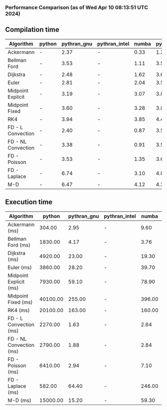 ### Performance Comparison (as of Wed Apr 10 08:13:51 UTC 2024)
## Compilation time
Algorithm                 | python                    | pythran_gnu               | pythran_intel             | numba                     | pyccel_fortran_gnu        | pyccel_c_gnu              | pyccel_fortran_intel      | pyccel_c_intel           
------------------------- | ------------------------- | ------------------------- | ------------------------- | ------------------------- | ------------------------- | ------------------------- | ------------------------- | -------------------------
Ackermann                 | -                         | 2.37                      | -                         | 0.33                      | 1.27                      | 1.22                      | 1.34                      | 1.35                     
Bellman Ford              | -                         | 3.53                      | -                         | 1.11                      | 3.59                      | 3.89                      | 3.70                      | 4.37                     
Dijkstra                  | -                         | 2.48                      | -                         | 1.62                      | 3.66                      | 3.91                      | 3.86                      | 4.39                     
Euler                     | -                         | 2.81                      | -                         | 2.04                      | 3.57                      | 3.87                      | 3.69                      | 4.34                     
Midpoint Explicit         | -                         | 3.19                      | -                         | 3.07                      | 3.82                      | 4.15                      | 3.94                      | 4.54                     
Midpoint Fixed            | -                         | 3.60                      | -                         | 3.28                      | 3.89                      | 4.20                      | 4.03                      | 4.65                     
RK4                       | -                         | 3.94                      | -                         | 3.85                      | 4.45                      | 4.73                      | 4.55                      | 5.23                     
FD - L Convection         | -                         | 2.40                      | -                         | 0.87                      | 3.55                      | 3.89                      | 3.69                      | 4.33                     
FD - NL Convection        | -                         | 3.38                      | -                         | 0.91                      | 3.56                      | 3.88                      | 3.72                      | 4.29                     
FD - Poisson              | -                         | 3.53                      | -                         | 1.35                      | 3.66                      | 3.96                      | 4.25                      | 4.37                     
FD - Laplace              | -                         | 6.74                      | -                         | 3.10                      | 4.02                      | 4.32                      | 4.25                      | 4.85                     
M-D                       | -                         | 6.47                      | -                         | 4.12                      | 4.39                      | 4.51                      | 4.55                      | 5.31                     

## Execution time
Algorithm                 | python                    | pythran_gnu               | pythran_intel             | numba                     | pyccel_fortran_gnu        | pyccel_c_gnu              | pyccel_fortran_intel      | pyccel_c_intel           
------------------------- | ------------------------- | ------------------------- | ------------------------- | ------------------------- | ------------------------- | ------------------------- | ------------------------- | -------------------------
Ackermann (ms)            | 304.00                    | 2.95                      | -                         | 9.60                      | 1.55                      | 1.55                      | 8.30                      | 4.33                     
Bellman Ford (ms)         | 1830.00                   | 4.17                      | -                         | 3.76                      | 2.98                      | 6.12                      | 4.35                      | 18.20                    
Dijkstra (ms)             | 4920.00                   | 23.00                     | -                         | 19.30                     | 17.50                     | 30.20                     | 24.20                     | 22.80                    
Euler (ms)                | 3860.00                   | 28.20                     | -                         | 39.70                     | 16.20                     | 143.00                    | 14.00                     | 128.00                   
Midpoint Explicit (ms)    | 7930.00                   | 59.10                     | -                         | 78.90                     | 22.70                     | 279.00                    | 15.40                     | 253.00                   
Midpoint Fixed (ms)       | 40100.00                  | 255.00                    | -                         | 396.00                    | 74.20                     | 1390.00                   | 61.80                     | 1220.00                  
RK4 (ms)                  | 20100.00                  | 163.00                    | -                         | 160.00                    | 33.20                     | 489.00                    | 37.40                     | 406.00                   
FD - L Convection (ms)    | 2270.00                   | 1.63                      | -                         | 2.64                      | 1.45                      | 1.62                      | 1.52                      | 3.67                     
FD - NL Convection (ms)   | 2790.00                   | 1.88                      | -                         | 2.84                      | 1.80                      | 1.99                      | 1.52                      | 3.73                     
FD - Poisson (ms)         | 6410.00                   | 2.94                      | -                         | 7.10                      | 2.77                      | 3.72                      | 2.66                      | 7.77                     
FD - Laplace (ms)         | 582.00                    | 64.40                     | -                         | 246.00                    | 58.30                     | 255.00                    | 59.40                     | 327.00                   
M-D (ms)                  | 15000.00                  | 15.20                     | -                         | 59.30                     | 53.80                     | 59.40                     | 78.20                     | 62.40                    
